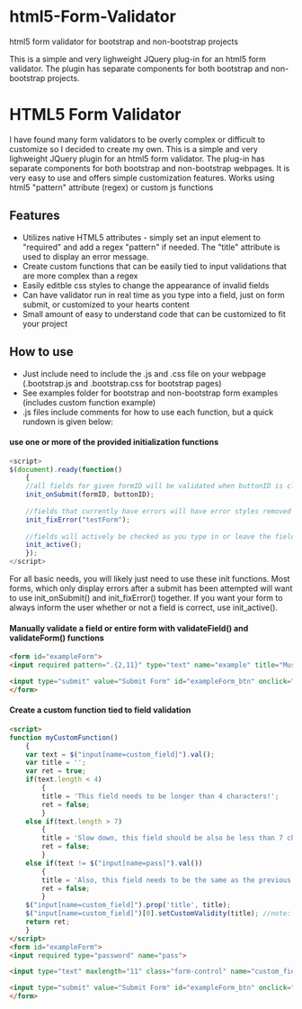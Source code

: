 # html5-Form-Validator
html5 form validator for bootstrap and non-bootstrap projects

This is a simple and very lighweight JQuery plug-in for an html5 form validator.
The plugin has separate components for both bootstrap and non-bootstrap projects.


# HTML5 Form Validator
I have found many form validators to be overly complex or difficult to customize so I decided to create my own.
This is a simple and very lighweight JQuery plugin for an html5 form validator. The plug-in has separate components for both bootstrap and non-bootstrap webpages. 
It is very easy to use and offers simple customization features. Works using html5 "pattern" attribute (regex) or custom js functions

## Features
- Utilizes native HTML5 attributes - simply set an input element to "required" and add a regex "pattern" if needed. The "title" attribute is used to display an error message.
- Create custom functions that can be easily tied to input validations that are more complex than a regex
- Easily editble css styles to change the appearance of invalid fields
- Can have validator run in real time as you type into a field, just on form submit, or customized to your hearts content
- Small amount of easy to understand code that can be customized to fit your project

## How to use
- Just include need to include the .js and .css file on your webpage (.bootstrap.js and .bootstrap.css for bootstrap pages)
- See examples folder for bootstrap and non-bootstrap form examples (includes custom function example)
- .js files include comments for how to use each function, but a quick rundown is given below:

#### use one or more of the provided initialization functions
```js
<script>
$(document).ready(function()
    {
	//all fields for given formID will be validated when buttonID is clicked
    init_onSubmit(formID, buttonID);
	
	//fields that currently have errors will have error styles removed once field meets correct criteria
    init_fixError("testForm");
	
	//fields will actively be checked as you type in or leave the field and error styles will be displayed as it does or does not match criteria
    init_active();
    });
</script>
```
For all basic needs, you will likely just need to use these init functions. Most forms, which only display errors after a submit has been attempted will want to use init_onSubmit() and init_fixError() together. If you want your form to always inform the user whether or not a field is correct, use init_active().
#### Manually validate a field or entire form with validateField() and validateForm() functions
```html
<form id="exampleForm">
<input required pattern=".{2,11}" type="text" name="example" title="Must be between 2 and 11 characters long" onblur="validateField(this);">

<input type="submit" value="Submit Form" id="exampleForm_btn" onclick="validateForm('exampleForm');">
</form>
```
#### Create a custom function tied to field validation
```html
<script>
function myCustomFunction()
    {
    var text = $("input[name=custom_field]").val();
    var title = '';
    var ret = true;
    if(text.length < 4)
        {
        title = 'This field needs to be longer than 4 characters!';
        ret = false;
        }
    else if(text.length > 7)
        {
        title = 'Slow down, this field should be also be less than 7 characters!';
        ret = false;
        }
    else if(text != $("input[name=pass]").val())
        {
        title = 'Also, this field needs to be the same as the previous password field. Sorry!';
        ret = false;
        }
    $("input[name=custom_field]").prop('title', title);
    $("input[name=custom_field]")[0].setCustomValidity(title); //note: this just needs to not be an empty string in order to mark the field as invalid
    return ret;
    }
</script>
<form id="exampleForm">
<input required type="password" name="pass">

<input type="text" maxlength="11" class="form-control" name="custom_field" onblur="myCustomFunction();">

<input type="submit" value="Submit Form" id="exampleForm_btn" onclick="myCustomFunction();">
</form>
```
